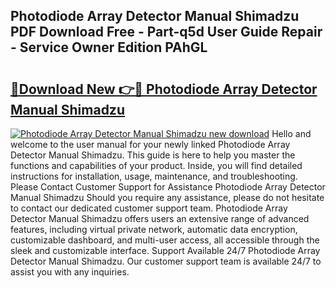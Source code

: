 ## Photodiode Array Detector Manual Shimadzu PDF Download Free - Part-q5d User Guide Repair - Service Owner Edition PAhGL

# <h2><a href="http://bc50932.oget.top/?id=Photodiode+Array+Detector+Manual+Shimadzu">🔗Download New 👉🔴 Photodiode Array Detector Manual Shimadzu</a></h2>

[![Photodiode Array Detector Manual Shimadzu new download](https://i.imgur.com/5g1atiW.png)](http://bc50932.oget.top/?id=Photodiode+Array+Detector+Manual+Shimadzu)
Hello and welcome to the user manual for your newly linked Photodiode Array Detector Manual Shimadzu. This guide is here to help you master the functions and capabilities of your product. Inside, you will find detailed instructions for installation, usage, maintenance, and troubleshooting. Please Contact Customer Support for Assistance Photodiode Array Detector Manual Shimadzu Should you require any assistance, please do not hesitate to contact our dedicated customer support team. Photodiode Array Detector Manual Shimadzu offers users an extensive range of advanced features, including virtual private network, automatic data encryption, customizable dashboard, and multi-user access, all accessible through the sleek and customizable interface. Support Available 24/7 Photodiode Array Detector Manual Shimadzu. Our customer support team is available 24/7 to assist you with any inquiries.

